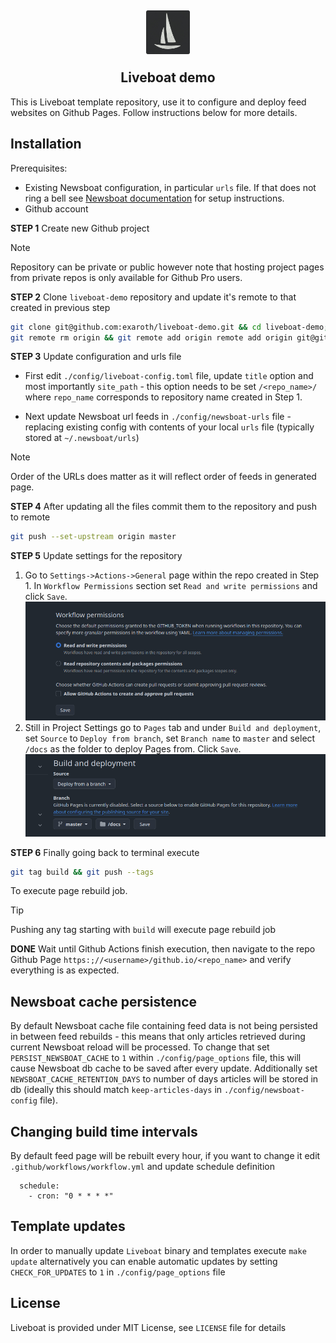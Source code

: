 <h2 align="center">
<img align="center" width="70" height="70" src="./assets/logo.png" alt="Liveboat"><br/>
<br/>
Liveboat demo
</h2>

This is Liveboat template repository, use it to configure and deploy feed websites on Github Pages. Follow instructions below for more details.

## Installation

Prerequisites: 
- Existing Newsboat configuration, in particular `urls` file. If that does not ring a bell see [Newsboat documentation](https://newsboat.org/releases/2.10.2/docs/newsboat.html) for setup instructions.
- Github account

__STEP 1__ Create new Github project 

> [!NOTE]
> Repository can be private or public however note that hosting project pages from private repos is only available for Github Pro users.

__STEP 2__ Clone `liveboat-demo` repository and update it's remote to that created in previous step

``` sh
git clone git@github.com:exaroth/liveboat-demo.git && cd liveboat-demo;
git remote rm origin && git remote add origin remote add origin git@github.com:<your_username>/<repo_name>
```

__STEP 3__ Update configuration and urls file

- First edit `./config/liveboat-config.toml` file, update `title` option and most importantly `site_path` - this option needs to be set `/<repo_name>/` where `repo_name` corresponds to repository name created in Step 1.

- Next update Newsboat url feeds in `./config/newsboat-urls` file - replacing existing config with contents of your local `urls` file (typically stored at `~/.newsboat/urls`)

> [!NOTE]
> Order of the URLs does matter as it will reflect order of feeds in generated page.

__STEP 4__ After updating all the files commit them to the repository and push to remote
```sh
git push --set-upstream origin master
```

__STEP 5__ Update settings for the repository

1. Go to `Settings->Actions->General` page within the repo created in Step 1. In `Workflow Permissions` section set `Read and write permissions` and click `Save`.
![screenshot1](./assets/screen1.png)
2. Still in Project Settings go to `Pages` tab and under `Build and deployment`, set `Source` to `Deploy from branch`, set `Branch name` to `master` and select `/docs` as the folder to deploy Pages from. Click `Save`.
![screenshot2](./assets/screen2.png)

__STEP 6__ Finally going back to terminal execute
``` sh
git tag build && git push --tags
```
To execute page rebuild job.

> [!TIP]
> Pushing any tag starting with `build` will execute page rebuild job

__DONE__ Wait until Github Actions finish execution, then navigate to the repo Github Page `https:;//<username>/github.io/<repo_name>` and verify everything is as expected.

## Newsboat cache persistence

By default Newsboat cache file containing feed data is not being persisted in between feed rebuilds - this means that only articles retrieved during current Newsboat reload will be processed. To change that set `PERSIST_NEWSBOAT_CACHE` to `1` within `./config/page_options` file, this will cause Newsboat db cache to be saved after every update. Additionally set `NEWSBOAT_CACHE_RETENTION_DAYS` to number of days articles will be stored in db (ideally this should match `keep-articles-days` in `./config/newsboat-config` file).

## Changing build time intervals
By default feed page will be rebuilt every hour, if you want to change it edit `.github/workflows/workflow.yml` and update schedule definition
```
  schedule:
    - cron: "0 * * * *"

```
## Template updates

In order to manually update `Liveboat` binary and templates execute `make update` alternatively you can enable automatic updates by setting `CHECK_FOR_UPDATES` to `1` in `./config/page_options` file

## License
Liveboat is provided under MIT License, see `LICENSE` file for details
